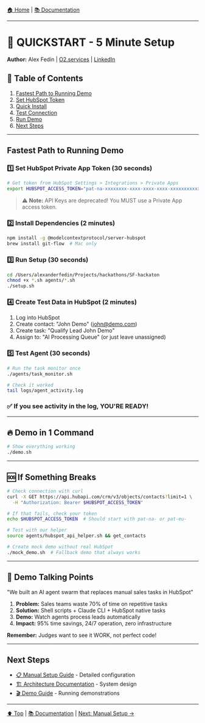 [🏠 Home](../README.md) | [📚 Documentation](index.md)

---

# 🚀 QUICKSTART - 5 Minute Setup

**Author:** Alex Fedin | [O2.services](https://O2.services) | [LinkedIn](https://linkedin.com/in/alex-fedin)

## 📑 Table of Contents
1. [Fastest Path to Running Demo](#fastest-path-to-running-demo)
2. [Set HubSpot Token](#1️⃣-set-hubspot-private-app-token-30-seconds)
3. [Quick Install](#2️⃣-quick-install-2-minutes)
4. [Test Connection](#3️⃣-test-connection-30-seconds)
5. [Run Demo](#4️⃣-run-demo-2-minutes)
6. [Next Steps](#next-steps)

---

## Fastest Path to Running Demo

### 1️⃣ Set HubSpot Private App Token (30 seconds)
```bash
# Get token from HubSpot Settings > Integrations > Private Apps
export HUBSPOT_ACCESS_TOKEN="pat-na-xxxxxxxx-xxxx-xxxx-xxxx-xxxxxxxxxxxx"
```

> ⚠️ **Note:** API Keys are deprecated! You MUST use a Private App access token.

### 2️⃣ Install Dependencies (2 minutes)
```bash
npm install -g @modelcontextprotocol/server-hubspot
brew install git-flow  # Mac only
```

### 3️⃣ Run Setup (30 seconds)
```bash
cd /Users/alexanderfedin/Projects/hackathons/SF-hackaton
chmod +x *.sh agents/*.sh
./setup.sh
```

### 4️⃣ Create Test Data in HubSpot (2 minutes)
1. Log into HubSpot
2. Create contact: "John Demo" (john@demo.com)
3. Create task: "Qualify Lead John Demo"
4. Assign to: "AI Processing Queue" (or just leave unassigned)

### 5️⃣ Test Agent (30 seconds)
```bash
# Run the task monitor once
./agents/task_monitor.sh

# Check it worked
tail logs/agent_activity.log
```

### ✅ If you see activity in the log, YOU'RE READY!

---

## 🔥 Demo in 1 Command

```bash
# Show everything working
./demo.sh
```

---

## 🆘 If Something Breaks

```bash
# Check connection with curl
curl -X GET https://api.hubapi.com/crm/v3/objects/contacts?limit=1 \
  -H "Authorization: Bearer $HUBSPOT_ACCESS_TOKEN"

# If that fails, check your token
echo $HUBSPOT_ACCESS_TOKEN  # Should start with pat-na- or pat-eu-

# Test with our helper
source agents/hubspot_api_helper.sh && get_contacts

# Create mock demo without real HubSpot
./mock_demo.sh  # Fallback demo that always works
```

---

## 📱 Demo Talking Points

"We built an AI agent swarm that replaces manual sales tasks in HubSpot"

1. **Problem:** Sales teams waste 70% of time on repetitive tasks
2. **Solution:** Shell scripts + Claude CLI + HubSpot native tasks
3. **Demo:** Watch agents process leads automatically
4. **Impact:** 95% time savings, 24/7 operation, zero infrastructure

**Remember:** Judges want to see it WORK, not perfect code!

---

## Next Steps

- [📋 Manual Setup Guide](MANUAL-SETUP-GUIDE.md) - Detailed configuration
- [🏗️ Architecture Documentation](architecture/index.md) - System design
- [🎬 Demo Guide](demo/DEMO_README.md) - Running demonstrations

---

[⬆️ Top](#-quickstart---5-minute-setup) | [📚 Documentation](index.md) | [Next: Manual Setup →](MANUAL-SETUP-GUIDE.md)